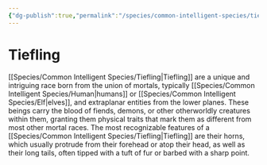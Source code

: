 ```yaml
---
{"dg-publish":true,"permalink":"/species/common-intelligent-species/tiefling/","created":"2025-03-01T12:56:28.547-07:00"}
---
```


# Tiefling
[[Species/Common Intelligent Species/Tiefling\|Tiefling]] are a unique and intriguing race born from the union of mortals, typically [[Species/Common Intelligent Species/Human\|humans]] or [[Species/Common Intelligent Species/Elf\|elves]], and extraplanar entities from the lower planes. These beings carry the blood of fiends, demons, or other otherworldly creatures within them, granting them physical traits that mark them as different from most other mortal races. The most recognizable features of a [[Species/Common Intelligent Species/Tiefling\|Tiefling]] are their horns, which usually protrude from their forehead or atop their head, as well as their long tails, often tipped with a tuft of fur or barbed with a sharp point.
